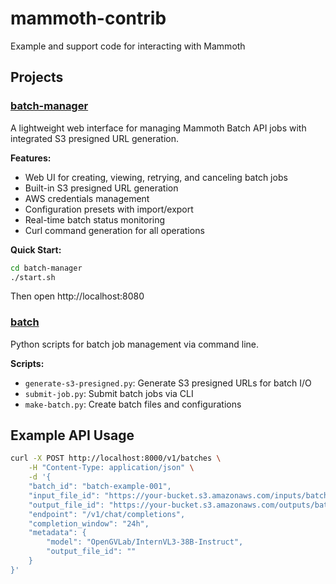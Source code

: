 # mammoth-contrib

Example and support code for interacting with Mammoth

## Projects

### [batch-manager](./batch-manager/)

A lightweight web interface for managing Mammoth Batch API jobs with integrated S3 presigned URL generation.

**Features:**
- Web UI for creating, viewing, retrying, and canceling batch jobs
- Built-in S3 presigned URL generation
- AWS credentials management
- Configuration presets with import/export
- Real-time batch status monitoring
- Curl command generation for all operations

**Quick Start:**
```bash
cd batch-manager
./start.sh
```

Then open http://localhost:8080

### [batch](./batch/)

Python scripts for batch job management via command line.

**Scripts:**
- `generate-s3-presigned.py`: Generate S3 presigned URLs for batch I/O
- `submit-job.py`: Submit batch jobs via CLI
- `make-batch.py`: Create batch files and configurations

## Example API Usage

```bash
curl -X POST http://localhost:8000/v1/batches \
    -H "Content-Type: application/json" \
    -d '{
    "batch_id": "batch-example-001",
    "input_file_id": "https://your-bucket.s3.amazonaws.com/inputs/batch.tar.gz?...",
    "output_file_id": "https://your-bucket.s3.amazonaws.com/outputs/batch-output.tar.gz?...",
    "endpoint": "/v1/chat/completions",
    "completion_window": "24h",
    "metadata": {
        "model": "OpenGVLab/InternVL3-38B-Instruct",
        "output_file_id": ""
    }
}'
```
